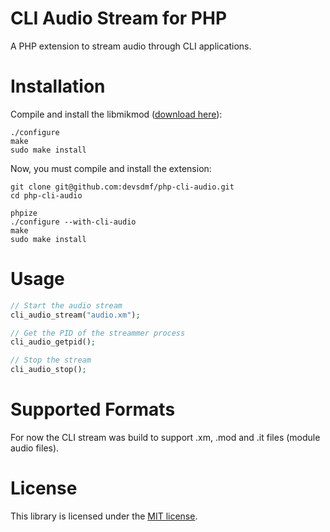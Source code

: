 # CLI Audio Stream for PHP

A PHP extension to stream audio through CLI applications.

# Installation

Compile and install the libmikmod ([download here](http://mikmod.sourceforge.net/)):

```
./configure
make
sudo make install
```

Now, you must compile and install the extension:

```
git clone git@github.com:devsdmf/php-cli-audio.git
cd php-cli-audio

phpize
./configure --with-cli-audio
make
sudo make install
```

# Usage

```php
// Start the audio stream
cli_audio_stream("audio.xm");

// Get the PID of the streammer process
cli_audio_getpid();

// Stop the stream
cli_audio_stop();
```

# Supported Formats

For now the CLI stream was build to support .xm, .mod and .it files (module audio files).

# License

This library is licensed under the [MIT license](LICENSE).